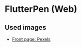 # FlutterPen (Web)

## Used images
- [Front page: Pexels](https://www.pexels.com/photo/codes-on-a-screen-1936299/)
